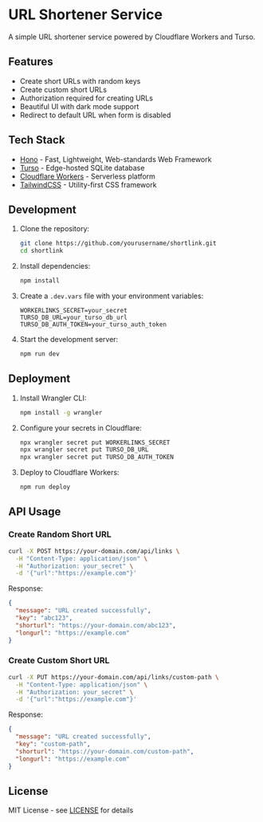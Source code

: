 # URL Shortener Service

A simple URL shortener service powered by Cloudflare Workers and Turso.

## Features

- Create short URLs with random keys
- Create custom short URLs
- Authorization required for creating URLs
- Beautiful UI with dark mode support
- Redirect to default URL when form is disabled

## Tech Stack

- [Hono](https://hono.dev/) - Fast, Lightweight, Web-standards Web Framework
- [Turso](https://turso.tech/) - Edge-hosted SQLite database
- [Cloudflare Workers](https://workers.cloudflare.com/) - Serverless platform
- [TailwindCSS](https://tailwindcss.com/) - Utility-first CSS framework

## Development

1. Clone the repository:
   ```bash
   git clone https://github.com/yourusername/shortlink.git
   cd shortlink
   ```

2. Install dependencies:
   ```bash
   npm install
   ```

3. Create a `.dev.vars` file with your environment variables:
   ```env
   WORKERLINKS_SECRET=your_secret
   TURSO_DB_URL=your_turso_db_url
   TURSO_DB_AUTH_TOKEN=your_turso_auth_token
   ```

4. Start the development server:
   ```bash
   npm run dev
   ```

## Deployment

1. Install Wrangler CLI:
   ```bash
   npm install -g wrangler
   ```

2. Configure your secrets in Cloudflare:
   ```bash
   npx wrangler secret put WORKERLINKS_SECRET
   npx wrangler secret put TURSO_DB_URL
   npx wrangler secret put TURSO_DB_AUTH_TOKEN
   ```

3. Deploy to Cloudflare Workers:
   ```bash
   npm run deploy
   ```

## API Usage

### Create Random Short URL

```bash
curl -X POST https://your-domain.com/api/links \
  -H "Content-Type: application/json" \
  -H "Authorization: your_secret" \
  -d '{"url":"https://example.com"}'
```

Response:
```json
{
  "message": "URL created successfully",
  "key": "abc123",
  "shorturl": "https://your-domain.com/abc123",
  "longurl": "https://example.com"
}
```

### Create Custom Short URL

```bash
curl -X PUT https://your-domain.com/api/links/custom-path \
  -H "Content-Type: application/json" \
  -H "Authorization: your_secret" \
  -d '{"url":"https://example.com"}'
```

Response:
```json
{
  "message": "URL created successfully",
  "key": "custom-path",
  "shorturl": "https://your-domain.com/custom-path",
  "longurl": "https://example.com"
}
```

## License

MIT License - see [LICENSE](LICENSE) for details
